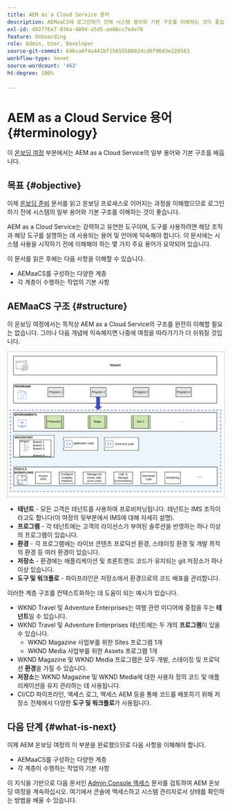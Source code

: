 ```yaml
---
title: AEM as a Cloud Service 용어
description: AEMaaCS에 로그인하기 전에 시스템 용어와 기본 구조를 이해하는 것이 좋습니다.
exl-id: d02776a7-836a-4894-a5d5-ae88cc7e4e76
feature: Onboarding
role: Admin, User, Developer
source-git-commit: 646ca4f4a441bf1565558002dcd6f96d3e228563
workflow-type: tm+mt
source-wordcount: '463'
ht-degree: 100%

---
```


# AEM as a Cloud Service 용어 {#terminology}

이 [온보딩 여정](overview.md) 부분에서는 AEM as a Cloud Service의 일부 용어와 기본 구조를 배웁니다.

## 목표 {#objective}

이제 [온보딩 준비](preparation.md) 문서를 읽고 온보딩 프로세스로 이어지는 과정을 이해했으므로 로그인하기 전에 시스템의 일부 용어와 기본 구조를 이해하는 것이 좋습니다.

AEM as a Cloud Service는 강력하고 유연한 도구이며, 도구를 사용하려면 해당 조직과 해당 도구를 설명하는 데 사용되는 용어 및 언어에 익숙해야 합니다. 이 문서에는 시스템 사용을 시작하기 전에 이해해야 하는 몇 가지 주요 용어가 요약되어 있습니다.

이 문서를 읽은 후에는 다음 사항을 이해할 수 있습니다.

* AEMaaCS를 구성하는 다양한 계층
* 각 계층이 수행하는 작업의 기본 사항

## AEMaaCS 구조 {#structure}

이 온보딩 여정에서는 목적상 AEM as a Cloud Service의 구조를 완전히 이해할 필요는 없습니다. 그러나 다음 개념에 익숙해지면 나중에 여정을 따라가기가 더 쉬워질 것입니다.

![Cloud Manager 구조](/help/journey-sites/quick-site/assets/cloud-manager-structure.png)

* **테넌트** - 모든 고객은 테넌트를 사용하여 프로비저닝됩니다. 테넌트는 IMS 조직이라고도 합니다(이 여정의 뒷부분에서 IMS에 대해 자세히 설명).
* **프로그램** - 각 테넌트에는 고객의 라이선스가 부여된 솔루션을 반영하는 하나 이상의 프로그램이 있습니다.
* **환경** - 각 프로그램에는 라이브 콘텐츠 프로덕션 환경, 스테이징 환경 및 개발 목적의 환경 등 여러 환경이 있습니다.
* **저장소** - 환경에는 애플리케이션 및 프론트엔드 코드가 유지되는 git 저장소가 하나 이상 있습니다.
* **도구 및 워크플로** - 파이프라인은 저장소에서 환경으로의 코드 배포를 관리합니다.

이러한 계층 구조를 컨텍스트화하는 데 도움이 되는 예시가 있습니다.

* WKND Travel 및 Adventure Enterprises는 여행 관련 미디어에 중점을 두는 **테넌트**&#x200B;일 수 있습니다.
* WKND Travel 및 Adventure Enterprises 테넌트에는 두 개의 **프로그램**&#x200B;이 있을 수 있습니다.
   * WKND Magazine 사업부를 위한 Sites 프로그램 1개
   * WKND Media 사업부를 위한 Assets 프로그램 1개
* WKND Magazine 및 WKND Media 프로그램은 모두 개발, 스테이징 및 프로덕션 **환경**&#x200B;을 가질 수 있습니다.
* **저장소**&#x200B;는 WKND Magazine 및 WKND Media에 대한 사용자 정의 코드 및 애플리케이션을 유지 관리하는 데 사용됩니다.
* CI/CD 파이프라인, 액세스 로그, 액세스 AEM 등을 통해 코드를 배포하기 위해 저장소 전체에서 다양한 **도구 및 워크플로**&#x200B;가 사용됩니다.

## 다음 단계 {#what-is-next}

이제 AEM 온보딩 여정의 이 부분을 완료했으므로 다음 사항을 이해해야 합니다.

* AEMaaCS를 구성하는 다양한 계층
* 각 계층이 수행하는 작업의 기본 사항

이 지식을 기반으로 다음 문서인 [Admin Console 액세스](admin-console.md) 문서를 검토하여 AEM 온보딩 여정을 계속하십시오. 여기에서 콘솔에 액세스하고 시스템 관리자로서 상태를 확인하는 방법을 배울 수 있습니다.
